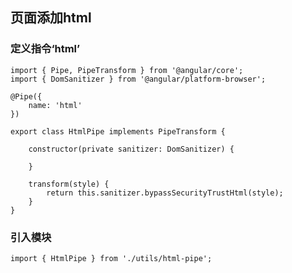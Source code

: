 ## 页面添加html

### 定义指令‘html’

	import { Pipe, PipeTransform } from '@angular/core';
	import { DomSanitizer } from '@angular/platform-browser';
	
	@Pipe({
	    name: 'html'
	})
	
	export class HtmlPipe implements PipeTransform {
	
	    constructor(private sanitizer: DomSanitizer) {
	
	    }
	
	    transform(style) {
	        return this.sanitizer.bypassSecurityTrustHtml(style);
	    }
	}

### 引入模块

	import { HtmlPipe } from './utils/html-pipe';